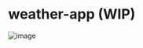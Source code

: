 # weather-app (WIP)

![image](https://github.com/ShawnEdgell/weather-app/assets/145321915/4fb8c004-b891-4a7e-abf0-8cdf7e96468d)
